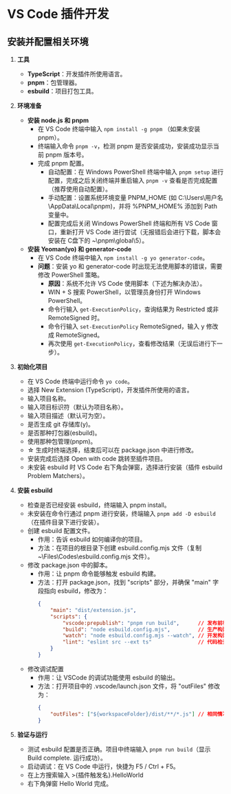 # VS Code 插件开发

## 安装并配置相关环境

1. **工具**

    - **TypeScript**：开发插件所使用语言。
    - **pnpm**：包管理器。
    - **esbuild**：项目打包工具。

2. **环境准备**

    - **安装 node.js 和 pnpm**
        - 在 VS Code 终端中输入 `npm install -g pnpm` （如果未安装 pnpm）。
        - 终端输入命令 `pnpm -v`，检测 pnpm 是否安装成功，安装成功显示当前 pnpm 版本号。
        - 完成 pnpm 配置。
            - 自动配置：在 Windows PowerShell 终端中输入 `pnpm setup` 进行配置，完成之后关闭终端并重启输入 `pnpm -v` 查看是否完成配置（推荐使用自动配置）。
            - 手动配置：设置系统环境变量 PNPM_HOME (如 C:\Users\用户名\AppData\Local\pnpm)，并将 %PNPM_HOME% 添加到 Path 变量中。
            - 配置完成后关闭 Windows PowerShell 终端和所有 VS Code 窗口，重新打开 VS Code 进行尝试（无报错后会进行下载，脚本会安装在 C盘下的 ~\pnpm\global\5）。
    - **安装 Yeoman(yo) 和 generator-code**
        - 在 VS Code 终端中输入 `npm install -g yo generator-code`。
        - **问题**：安装 yo 和 generator-code 时出现无法使用脚本的错误，需要修改 PowerShell 策略。
            - **原因**：系统不允许 VS Code 使用脚本（下述为解决办法）。
            - WIN + S 搜索 PowerShell，以管理员身份打开 Windows PowerShell。
            - 命令行输入 `get-ExecutionPolicy`，查询结果为 Restricted 或非 RemoteSigned 时。
            - 命令行输入 `set-ExecutionPolicy` RemoteSigned，输入 y 修改成 RemoteSigned。
            - 再次使用 `get-ExecutionPolicy`，查看修改结果（无误后进行下一步）。

3. **初始化项目**

    - 在 VS Code 终端中运行命令 `yo code`。
    - 选择 New Extension (TypeScript)，开发插件所使用的语言。
    - 输入项目名称。
    - 输入项目标识符（默认为项目名称）。
    - 输入项目描述（默认可为空）。
    - 是否生成 git 存储库(y)。
    - 是否那种打包器(esbuild)。
    - 使用那种包管理(pnpm)。
    - ☆ 生成时终端选择，结束后可以在 package.json 中进行修改。
    - 安装完成后选择 Open with code 跳转至插件项目。
    - 未安装 esbuild 时 VS Code 右下角会弹窗，选择进行安装（插件 esbuild Problem Matchers）。

4. **安装 esbuild**

    - 检查是否已经安装 esbuild，终端输入 pnpm install。
    - 未安装在命令行通过 pnpm 进行安装，终端输入 `pnpm add -D esbuild`（在插件目录下进行安装）。
    - 创建 esbuild 配置文件。
        - 作用：告诉 esbuild 如何编译你的项目。
        - 方法：在项目的根目录下创建 esbuild.config.mjs 文件（复制 ~\Files\Codes\esbuild.config.mjs 文件）。
    - 修改 package.json 中的脚本。
        - 作用：让 pnpm 命令能够触发 esbuild 构建。
        - 方法：打开 package.json，找到 "scripts" 部分，并确保 "main" 字段指向 esbuild，修改为：
            ~~~Json
            {
                "main": "dist/extension.js",
                "scripts": {
                    "vscode:prepublish": "pnpm run build",      // 发布前构建
                    "build": "node esbuild.config.mjs",         // 生产构建
                    "watch": "node esbuild.config.mjs --watch", // 开发构建（监听模式）
                    "lint": "eslint src --ext ts"               // 代码检查
                }
            }
            ~~~
    - 修改调试配置
        - 作用：让 VSCode 的调试功能使用 esbuild 的输出。
        - 方法：打开项目中的 .vscode/launch.json 文件，将 "outFiles" 修改为：
            ~~~Json
            {
                "outFiles": ["${workspaceFolder}/dist/**/*.js"] // 相同情况无需修改
            }
            ~~~

5. **验证与运行**

    - 测试 esbuild 配置是否正确。项目中终端输入 `pnpm run build`（显示 Build complete. 运行成功）。
    - 启动调试：在 VS Code 中运行，快捷为 F5 / Ctrl + F5。
    - 在上方搜索输入 >{插件触发名}.HelloWorld
    - 右下角弹窗 Hello World 完成。
